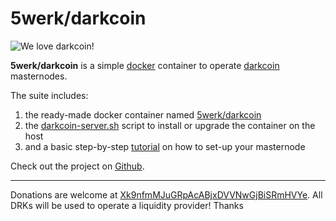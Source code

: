 # 5werk/darkcoin
![We love darkcoin!](https://www.darkcoin.io/wp-content/uploads/2014/09/i_heart_drk_s.png)

**5werk/darkcoin** is a simple [docker](http://docker.io/) container to operate [darkcoin](http://darkcoin.io/)  masternodes.

The suite includes:

1. the ready-made docker container named [5werk/darkcoin](https://github.com/5werk/docker-darkcoin/blob/master/Dockerfile)
2. the [darkcoin-server.sh](https://github.com/5werk/docker-darkcoin/blob/master/darkcoin-server.sh) script to install or upgrade the container on the host
3. and a basic step-by-step [tutorial](https://github.com/5werk/docker-darkcoin/blob/master/DARKCOIN_TUTORIAL.md) on how to set-up your masternode

Check out the project on [Github](http://github.com/5werk/docker-darkcoin/).
* * *
Donations are welcome at [Xk9nfmMJuGRpAcABjxDVVNwGjBiSRmHVYe](https://chainz.cryptoid.info/drk/search.dws?q=Xk9nfmMJuGRpAcABjxDVVNwGjBiSRmHVYe). All DRKs will be used to operate a liquidity provider! Thanks